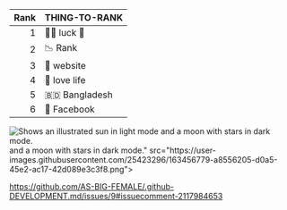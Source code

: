 | Rank | THING-TO-RANK |
|-----:|---------------|
|     1| 👨‍💻 luck 🤞    |
|     2| 📉 Rank       |
|     3| 📡 website    |
|     4| 🤟 love life  |
|     5| 🇧🇩 Bangladesh |
|     6| 🔮 Facebook   |
<picture>
  <source media="(prefers-color-scheme: dark)" srcset="https://user-images.githubusercontent.com/25423296/163456776-7f95b81a-f1ed-45f7-b7ab-8fa810d529fa.png">
  <source media="(prefers-color-scheme: light)" srcset="https://user-images.githubusercontent.com/25423296/163456779-a8556205-d0a5-45e2-ac17-42d089e3c3f8.png">
  <img alt="Shows an illustrated sun in light mode and a moon with stars in dark mode." src="https://user-images.githubusercontent.com/25423296/163456779-a8556205-d0a5-45e2-ac17-42d089e3c3f8.png">
 and a moon with stars in dark mode." src="https://user-images.githubusercontent.com/25423296/163456779-a8556205-d0a5-45e2-ac17-42d089e3c3f8.png">
</picture>

https://github.com/AS-BIG-FEMALE/.github-DEVELOPMENT.md/issues/9#issuecomment-2117984653
